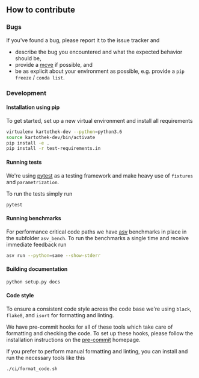 ## How to contribute

### Bugs

If you've found a bug, please report it to the issue tracker and

* describe the bug you encountered and what the expected behavior should be,
* provide a [mcve](https://stackoverflow.com/help/mcve) if possible, and
* be as explicit about your environment as possible, e.g. provide a `pip freeze` / `conda list`.

### Development

#### Installation using pip

To get started, set up a new virtual environment and install all requirements

```bash
virtualenv kartothek-dev --python=python3.6
source kartothek-dev/bin/activate
pip install -e .
pip install -r test-requirements.in
```

#### Running tests

We're using [pytest](https://pytest.org) as a testing framework and make heavy use of
`fixtures` and `parametrization`.

To run the tests simply run

```bash
pytest
```

#### Running benchmarks

For performance critical code paths we have [asv](https://pre-commit.com) benchmarks in place in
the subfolder `asv_bench`.
To run the benchmarks a single time and receive immediate feedback run

```bash
asv run --python=same --show-stderr
```

#### Building documentation
```bash
python setup.py docs
```

#### Code style

To ensure a consistent code style across the code base we're using `black`, `flake8`,
and `isort` for formatting and linting.

We have pre-commit hooks for all of these tools which take care of formatting
and checking the code. To set up these hooks, please follow the installation
instructions on the [pre-commit](https://pre-commit.com) homepage.

If you prefer to perform manual formatting and linting, you can install and run the necessary
tools like this

```bash
./ci/format_code.sh
```
